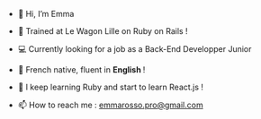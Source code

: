 - 👋 Hi, I’m Emma
- 💎 Trained at Le Wagon Lille on Ruby on Rails !
- 💻 Currently looking for a job as a Back-End Developper Junior
- 🥐 French native, fluent in <strong>English </strong>! 

- 🌱 I keep learning Ruby and start to learn React.js !
- 📫 How to reach me : emmarosso.pro@gmail.com


<!---
emmirose/emmirose is a ✨ special ✨ repository because its `README.md` (this file) appears on your GitHub profile.
You can click the Preview link to take a look at your changes.
--->
